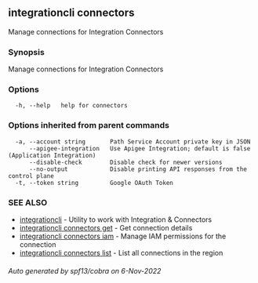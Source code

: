 ## integrationcli connectors

Manage connections for Integration Connectors

### Synopsis

Manage connections for Integration Connectors

### Options

```
  -h, --help   help for connectors
```

### Options inherited from parent commands

```
  -a, --account string       Path Service Account private key in JSON
      --apigee-integration   Use Apigee Integration; default is false (Application Integration)
      --disable-check        Disable check for newer versions
      --no-output            Disable printing API responses from the control plane
  -t, --token string         Google OAuth Token
```

### SEE ALSO

* [integrationcli](integrationcli.md)	 - Utility to work with Integration & Connectors
* [integrationcli connectors get](integrationcli_connectors_get.md)	 - Get connection details
* [integrationcli connectors iam](integrationcli_connectors_iam.md)	 - Manage IAM permissions for the connection
* [integrationcli connectors list](integrationcli_connectors_list.md)	 - List all connections in the region

###### Auto generated by spf13/cobra on 6-Nov-2022
